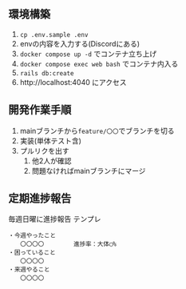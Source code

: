 ## 環境構築

1. `cp .env.sample .env`
2. envの内容を入力する(Discordにある)
3. `docker compose up -d` でコンテナ立ち上げ
4. `docker compose exec web bash` でコンテナ内入る
5. `rails db:create`
6. http://localhost:4040 にアクセス

## 開発作業手順

1. mainブランチから`feature/〇〇`でブランチを切る
2. 実装(単体テスト含)
3. プルリクを出す
   1. 他2人が確認
   2. 問題なければmainブランチにマージ
  
## 定期進捗報告
毎週日曜に進捗報告
テンプレ
```
・今週やったこと
　　〇〇〇〇　　　　　進捗率：大体◯%
・困っていること
　　〇〇〇〇
・来週やること
　　〇〇〇〇
```
